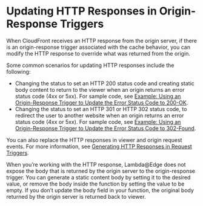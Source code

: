 # Updating HTTP Responses in Origin\-Response Triggers<a name="lambda-updating-http-responses"></a>

When CloudFront receives an HTTP response from the origin server, if there is an origin\-response trigger associated with the cache behavior, you can modify the HTTP response to override what was returned from the origin\.

Some common scenarios for updating HTTP responses include the following:
+ Changing the status to set an HTTP 200 status code and creating static body content to return to the viewer when an origin returns an error status code \(4xx or 5xx\)\. For sample code, see [Example: Using an Origin\-Response Trigger to Update the Error Status Code to 200\-OK](lambda-examples.md#lambda-examples-custom-error-static-body)\.
+ Changing the status to set an HTTP 301 or HTTP 302 status code, to redirect the user to another website when an origin returns an error status code \(4xx or 5xx\)\. For sample code, see [Example: Using an Origin\-Response Trigger to Update the Error Status Code to 302\-Found](lambda-examples.md#lambda-examples-custom-error-new-site)\.

You can also replace the HTTP responses in viewer and origin request events\. For more information, see [Generating HTTP Responses in Request Triggers](lambda-generating-http-responses-in-requests.md)\.

When you’re working with the HTTP response, Lambda@Edge does not expose the body that is returned by the origin server to the origin\-response trigger\. You can generate a static content body by setting it to the desired value, or remove the body inside the function by setting the value to be empty\. If you don’t update the body field in your function, the original body returned by the origin server is returned back to viewer\.

